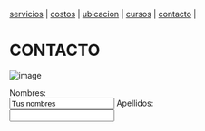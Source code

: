[servicios](./servicios.md) | [costos](./costos.md) | [ubicacion](./ubicacion.md) | [cursos](./cursos.md) | [contacto](./contacto.md) | 

# CONTACTO 

![image](https://user-images.githubusercontent.com/100151866/158484877-02401123-0144-4dfe-abc4-d020a4027ee3.png)

<form>
  <label for="name">Nombres:</label><br>
  <input type="text" id="name" name="name" value="Tus nombres">
  <label for="Iname">Apellidos: </label><br>
  <input type="text" id="lname" name="lname" value"Apellidos">
</form>


